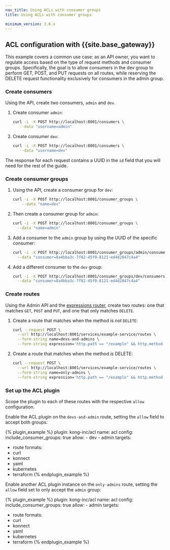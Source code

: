 ```yaml
---
nav_title: Using ACLs with consumer groups
title: Using ACLs with consumer groups

minimum_version: 3.6.x
---
```


## ACL configuration with {{site.base_gateway}}

This example covers a common use case: as an API owner, you want to regulate access based on the type of request methods and consumer groups. Specifically, the goal is to allow consumers in the dev group to perform GET, POST, and PUT requests on all routes, while reserving the DELETE request functionality exclusively for consumers in the admin group.


### Create consumers

Using the API, create two consumers, `admin` and `dev`.

1. Create consumer `admin`:
     ```bash
     curl -i -X POST http://localhost:8001/consumers \
        --data "username=admin"
     ```
2. Create consumer `dev`:
     ```bash
     curl -i -X POST http://localhost:8001/consumers \
        --data "username=dev"
    ```
The response for each request contains a UUID in the `id` field that you will need for the rest of the guide. 

### Create consumer groups 

1. Using the API, create a consumer group for `dev`:
     ```bash
     curl -i -X POST http://localhost:8001/consumer_groups \
         --data "name=dev"
     ```

1. Then create a consumer group for `admin`:
     
     ```bash
     curl -i -X POST http://localhost:8001/consumer_groups \
       --data "name=admin"
     ```

1. Add a consumer to the `admin` group by using the UUID of the specific consumer:

    ```bash
    curl -i -X POST http://localhost:8001/consumer_groups/admin/consumers \
      --data "consumer=8a4bba3c-7f82-45f0-8121-ed4d2847c4a4"
    ```
1. Add a different consumer to the `dev` group:

    ```bash
    curl -i -X POST http://localhost:8001/consumer_groups/dev/consumers \
      --data "consumer=8a4bba3c-7f82-45f0-8121-ed4d2847c4a4"
    ```

### Create routes 

Using the Admin API and the [expressions router](/gateway/latest/key-concepts/routes/expressions/), create two routes: one that matches `GET`, `POST` and `PUT`, and one that only matches `DELETE`. 

1. Create a route that matches when the method is _not_ `DELETE`:

    ```bash
    curl --request POST \
      --url http://localhost:8001/services/example-service/routes \
      --form-string name=devs-and-admins \
      --form-string expression='http.path == "/example" && http.method != "DELETE"'
    ```

1. Create a route that matches when the method _is_ DELETE:
    
    ```bash
    curl --request POST \
      --url http://localhost:8001/services/example-service/routes \
      --form-string name=only-admins \
      --form-string expression='http.path == "/example" && http.method == "DELETE"'
    ```


### Set up the ACL plugin

Scope the plugin to each of these routes with the respective `allow` configuration.

Enable the ACL plugin on the `devs-and-admin` route, setting the `allow` field to accept both groups:

<!--vale off-->
{% plugin_example %}
plugin: kong-inc/acl
name: acl
config:
  include_consumer_groups: true
  allow:
    - dev
    - admin
targets:
  - route
formats:
  - curl
  - konnect
  - yaml
  - kubernetes
  - terraform
{% endplugin_example %}
<!--vale on-->

Enable another ACL plugin instance on the `only-admins` route, setting the `allow` field set to only accept the `admin` group:

<!--vale off-->
{% plugin_example %}
plugin: kong-inc/acl
name: acl
config:
  include_consumer_groups: true
  allow:
    - admin
targets:
  - route
formats:
  - curl
  - konnect
  - yaml
  - kubernetes
  - terraform
{% endplugin_example %}
<!--vale on-->
